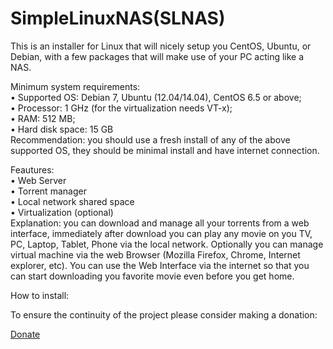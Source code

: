 SimpleLinuxNAS(SLNAS)
========

This is an installer for Linux that will nicely setup you CentOS, Ubuntu, or Debian, with a few packages that will make use of your PC acting like a NAS.

Minimum system requirements:<br>
• Supported OS: Debian 7, Ubuntu (12.04/14.04), CentOS 6.5 or above;<br>
•	Processor: 1 GHz (for the virtualization needs VT-x);<br>
•	RAM: 512 MB; <br>
•	Hard disk space: 15 GB <br>
Recommendation: you should use a fresh install of any of the above supported OS, they should be minimal install and have internet connection.

Feautures: <br>
• Web Server<br>
• Torrent manager<br>
• Local network shared space<br>
• Virtualization (optional)<br>
Explanation: you can download and manage all your torrents from a web interface, immediately after download you can play any movie on you TV, PC, Laptop, Tablet, Phone via the local network. Optionally you can manage virtual machine via the web Browser (Mozilla Firefox, Chrome, Internet explorer, etc). You can use the Web Interface via the internet so that you can start downloading you favorite movie even before you get home. 

How to install:<br>


To ensure the continuity of the project please consider making a donation:

<a href="https://www.paypal.com/cgi-bin/webscr?cmd=_s-xclick&hosted_button_id=R9GDGM3VETY3G">Donate</a>

